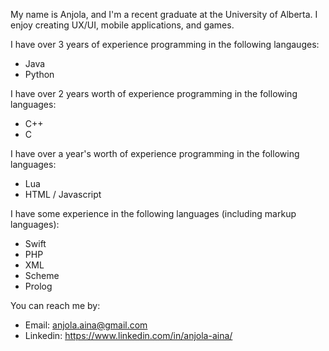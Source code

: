 My name is Anjola, and I'm a recent graduate at the University of Alberta. I enjoy creating UX/UI, mobile applications, and games. 

I have over 3 years of experience programming in the following langauges:
  - Java
  - Python

I have over 2 years worth of experience programming in the following languages:
  - C++
  - C

I have over a year's worth of experience programming in the following languages:
  - Lua
  - HTML / Javascript

I have some experience in the following languages (including markup languages):
  - Swift
  - PHP
  - XML
  - Scheme
  - Prolog

You can reach me by:
  - Email: anjola.aina@gmail.com
  - Linkedin: https://www.linkedin.com/in/anjola-aina/
 
<!---
anj0la/anj0la is a ✨ special ✨ repository because its `README.md` (this file) appears on your GitHub profile.
You can click the Preview link to take a look at your changes.
--->

